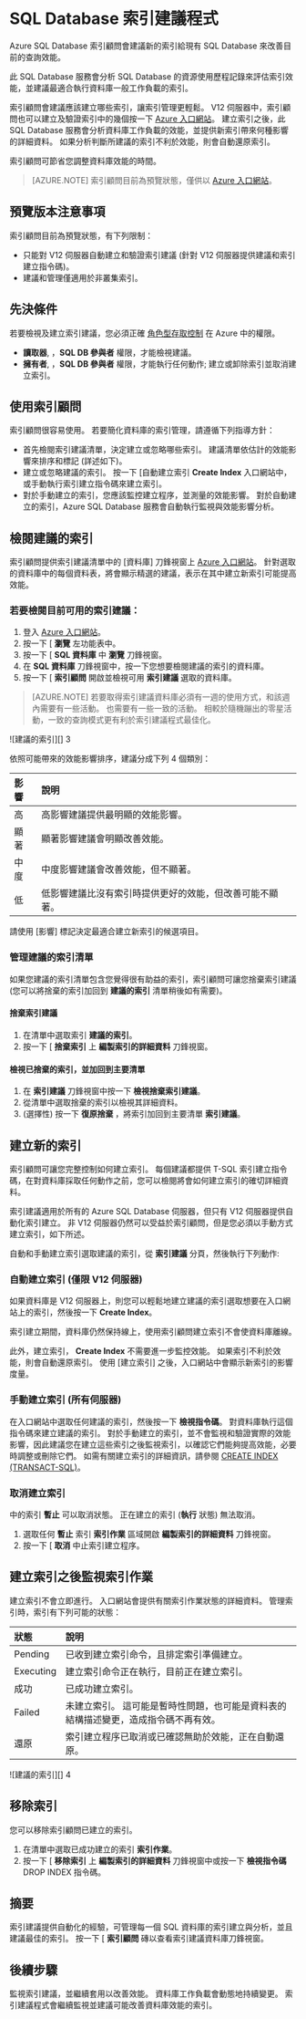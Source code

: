 <properties 
   pageTitle="Azure SQL Database 索引建議程式" 
   description="Azure SQL Database 索引建議程式會建議新的索引給現有 SQL Database 來改善目前的查詢效能。" 
   services="sql-database" 
   documentationCenter="" 
   authors="stevestein" 
   manager="jeffreyg" 
   editor="monicar"/>

<tags
   ms.service="sql-database"
   ms.devlang="na"
   ms.topic="article"
   ms.tgt_pltfrm="na"
   ms.workload="data-management" 
   ms.date="12/01/2015"
   ms.author="sstein"/>

# SQL Database 索引建議程式

Azure SQL Database 索引顧問會建議新的索引給現有 SQL Database 來改善目前的查詢效能。

此 SQL Database 服務會分析 SQL Database 的資源使用歷程記錄來評估索引效能，並建議最適合執行資料庫一般工作負載的索引。

索引顧問會建議應該建立哪些索引，讓索引管理更輕鬆。 V12 伺服器中，索引顧問也可以建立及驗證索引中的幾個按一下 [Azure 入口網站](https://portal.azure.com/)。 建立索引之後，此 SQL Database 服務會分析資料庫工作負載的效能，並提供新索引帶來何種影響的詳細資料。 如果分析判斷所建議的索引不利於效能，則會自動還原索引。

索引顧問可節省您調整資料庫效能的時間。


> [AZURE.NOTE] 索引顧問目前為預覽狀態，僅供以 [Azure 入口網站](https://portal.azure.com/)。


## 預覽版本注意事項

索引顧問目前為預覽狀態，有下列限制：

- 只能對 V12 伺服器自動建立和驗證索引建議 (針對 V12 伺服器提供建議和索引建立指令碼)。
- 建議和管理僅適用於非叢集索引。

## 先決條件

若要檢視及建立索引建議，您必須正確 [角色型存取控制](role-based-access-control-configure.md) 在 Azure 中的權限。 

- **讀取器**, ，**SQL DB 參與者** 權限，才能檢視建議。
- **擁有者**, ，**SQL DB 參與者** 權限，才能執行任何動作; 建立或卸除索引並取消建立索引。


## 使用索引顧問

索引顧問很容易使用。 若要簡化資料庫的索引管理，請遵循下列指導方針：

- 首先檢閱索引建議清單，決定建立或忽略哪些索引。 建議清單依估計的效能影響來排序和標記 (詳述如下)。 
- 建立或忽略建議的索引。 按一下 [自動建立索引 **Create Index** 入口網站中，或手動執行索引建立指令碼來建立索引。
- 對於手動建立的索引，您應該監控建立程序，並測量的效能影響。 對於自動建立的索引，Azure SQL Database 服務會自動執行監視與效能影響分析。 



## 檢閱建議的索引

索引顧問提供索引建議清單中的 [資料庫] 刀鋒視窗上 [Azure 入口網站](https://portal.azure.com/)。 針對選取的資料庫中的每個資料表，將會顯示精選的建議，表示在其中建立新索引可能提高效能。

### 若要檢閱目前可用的索引建議：

1. 登入 [Azure 入口網站](https://portal.azure.com/)。
2. 按一下 [ **瀏覽** 左功能表中。
3. 按一下 [ **SQL 資料庫** 中 **瀏覽** 刀鋒視窗。
4. 在 **SQL 資料庫** 刀鋒視窗中，按一下您想要檢閱建議的索引的資料庫。
5. 按一下 [ **索引顧問** 開啟並檢視可用 **索引建議** 選取的資料庫。

> [AZURE.NOTE] 若要取得索引建議資料庫必須有一週的使用方式，和該週內需要有一些活動。 也需要有一些一致的活動。 相較於隨機蹦出的零星活動，一致的查詢模式更有利於索引建議程式最佳化。

![建議的索引][] 3

依照可能帶來的效能影響排序，建議分成下列 4 個類別：

| 影響 | 說明 |
| :--- | :--- |
| 高 | 高影響建議提供最明顯的效能影響。 |
| 顯著 | 顯著影響建議會明顯改善效能。 |
| 中度 | 中度影響建議會改善效能，但不顯著。 |
| 低 | 低影響建議比沒有索引時提供更好的效能，但改善可能不顯著。 
請使用 [影響] 標記決定最適合建立新索引的候選項目。

### 管理建議的索引清單

如果您建議的索引清單包含您覺得很有助益的索引，索引顧問可讓您捨棄索引建議 (您可以將捨棄的索引加回到 **建議的索引** 清單稍後如有需要)。

#### 捨棄索引建議

1. 在清單中選取索引 **建議的索引**。
1. 按一下 [ **捨棄索引** 上 **編製索引的詳細資料** 刀鋒視窗。

#### 檢視已捨棄的索引，並加回到主要清單

1. 在 **索引建議** 刀鋒視窗中按一下 **檢視捨棄索引建議**。
1. 從清單中選取捨棄的索引以檢視其詳細資料。
1. (選擇性) 按一下 **復原捨棄** ，將索引加回到主要清單 **索引建議**。



## 建立新的索引

索引顧問可讓您完整控制如何建立索引。 每個建議都提供 T-SQL 索引建立指令碼，在對資料庫採取任何動作之前，您可以檢閱將會如何建立索引的確切詳細資料。

索引建議適用於所有的 Azure SQL Database 伺服器，但只有 V12 伺服器提供自動化索引建立。 非 V12 伺服器仍然可以受益於索引顧問，但是您必須以手動方式建立索引，如下所述。

自動和手動建立索引選取建議的索引，從 **索引建議** 分頁，然後執行下列動作:

### 自動建立索引 (僅限 V12 伺服器)

如果資料庫是 V12 伺服器上，則您可以輕鬆地建立建議的索引選取想要在入口網站上的索引，然後按一下 **Create Index**。 

索引建立期間，資料庫仍然保持線上，使用索引顧問建立索引不會使資料庫離線。

此外，建立索引， **Create Index** 不需要進一步監控效能。 如果索引不利於效能，則會自動還原索引。 使用 [建立索引] 之後，入口網站中會顯示新索引的影響度量。 


### 手動建立索引 (所有伺服器)

在入口網站中選取任何建議的索引，然後按一下 **檢視指令碼**。 對資料庫執行這個指令碼來建立建議的索引。 對於手動建立的索引，並不會監視和驗證實際的效能影響，因此建議您在建立這些索引之後監視索引，以確認它們能夠提高效能，必要時調整或刪除它們。 如需有關建立索引的詳細資訊，請參閱 [CREATE INDEX (TRANSACT-SQL)](https://msdn.microsoft.com/library/ms188783.aspx)。


### 取消建立索引

中的索引 **暫止** 可以取消狀態。 正在建立的索引 (**執行** 狀態) 無法取消。

1. 選取任何 **暫止** 索引 **索引作業** 區域開啟 **編製索引的詳細資料** 刀鋒視窗。
1. 按一下 [ **取消** 中止索引建立程序。

## 建立索引之後監視索引作業

建立索引不會立即進行。 入口網站會提供有關索引作業狀態的詳細資料。 管理索引時，索引有下列可能的狀態：

| 狀態 | 說明 |
| :--- | :--- |
| Pending | 已收到建立索引命令，且排定索引準備建立。 |
| Executing | 建立索引命令正在執行，目前正在建立索引。 |
| 成功 | 已成功建立索引。 |
| Failed | 未建立索引。 這可能是暫時性問題，也可能是資料表的結構描述變更，造成指令碼不再有效。 |
| 還原 | 索引建立程序已取消或已確認無助於效能，正在自動還原。 |



![建議的索引][] 4



## 移除索引
您可以移除索引顧問已建立的索引。


1. 在清單中選取已成功建立的索引 **索引作業**。
1. 按一下 [ **移除索引** 上 **編製索引的詳細資料** 刀鋒視窗中或按一下 **檢視指令碼** DROP INDEX 指令碼。



## 摘要

索引建議提供自動化的經驗，可管理每一個 SQL 資料庫的索引建立與分析，並且建議最佳的索引。 按一下 [ **索引顧問** 磚以查看索引建議資料庫刀鋒視窗。



## 後續步驟

監視索引建議，並繼續套用以改善效能。 資料庫工作負載會動態地持續變更。 索引建議程式會繼續監視並建議可能改善資料庫效能的索引。 


<!--Image references-->
[1]: ./media/sql-database-index-advisor/index-recommendations.png
[2]: ./media/sql-database-index-advisor/index-details.png
[3]: ./media/sql-database-index-advisor/recommended-indexes.png
[4]: ./media/sql-database-index-advisor/index-operations.png




